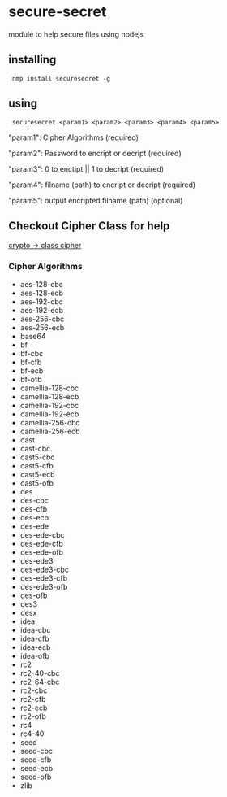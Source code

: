# secure-secret
module to help secure files using nodejs

## installing
` nmp install securesecret -g`

## using
` securesecret <param1> <param2> <param3> <param4> <param5>`

 "param1": Cipher Algorithms (required)

 "param2": Password to encript or decript (required)

 "param3": 0 to enctipt || 1 to decript (required)

 "param4": filname (path) to encript or decript (required)

 "param5": output encripted filname (path) (optional)

 ## Checkout Cipher Class for help
 [crypto -> class cipher](https://nodejs.org/api/crypto.html#crypto_class_cipher)

### Cipher Algorithms
* aes-128-cbc
* aes-128-ecb
* aes-192-cbc
* aes-192-ecb
* aes-256-cbc
* aes-256-ecb
* base64
* bf
* bf-cbc
* bf-cfb
* bf-ecb
* bf-ofb
* camellia-128-cbc
* camellia-128-ecb
* camellia-192-cbc
* camellia-192-ecb
* camellia-256-cbc
* camellia-256-ecb
* cast
* cast-cbc
* cast5-cbc
* cast5-cfb
* cast5-ecb
* cast5-ofb
* des
* des-cbc
* des-cfb
* des-ecb
* des-ede
* des-ede-cbc
* des-ede-cfb
* des-ede-ofb
* des-ede3
* des-ede3-cbc
* des-ede3-cfb
* des-ede3-ofb
* des-ofb
* des3
* desx
* idea
* idea-cbc
* idea-cfb
* idea-ecb
* idea-ofb
* rc2
* rc2-40-cbc
* rc2-64-cbc
* rc2-cbc
* rc2-cfb
* rc2-ecb
* rc2-ofb
* rc4
* rc4-40
* seed
* seed-cbc
* seed-cfb
* seed-ecb
* seed-ofb
* zlib
